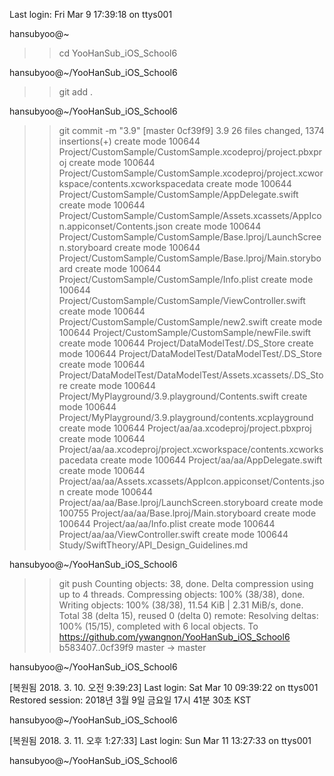Last login: Fri Mar  9 17:39:18 on ttys001

hansubyoo@~
>> cd YooHanSub_iOS_School6

hansubyoo@~/YooHanSub_iOS_School6
>> git add .

hansubyoo@~/YooHanSub_iOS_School6
>> git commit -m "3.9"
[master 0cf39f9] 3.9
 26 files changed, 1374 insertions(+)
 create mode 100644 Project/CustomSample/CustomSample.xcodeproj/project.pbxproj
 create mode 100644 Project/CustomSample/CustomSample.xcodeproj/project.xcworkspace/contents.xcworkspacedata
 create mode 100644 Project/CustomSample/CustomSample/AppDelegate.swift
 create mode 100644 Project/CustomSample/CustomSample/Assets.xcassets/AppIcon.appiconset/Contents.json
 create mode 100644 Project/CustomSample/CustomSample/Base.lproj/LaunchScreen.storyboard
 create mode 100644 Project/CustomSample/CustomSample/Base.lproj/Main.storyboard
 create mode 100644 Project/CustomSample/CustomSample/Info.plist
 create mode 100644 Project/CustomSample/CustomSample/ViewController.swift
 create mode 100644 Project/CustomSample/CustomSample/new2.swift
 create mode 100644 Project/CustomSample/CustomSample/newFile.swift
 create mode 100644 Project/DataModelTest/.DS_Store
 create mode 100644 Project/DataModelTest/DataModelTest/.DS_Store
 create mode 100644 Project/DataModelTest/DataModelTest/Assets.xcassets/.DS_Store
 create mode 100644 Project/MyPlayground/3.9.playground/Contents.swift
 create mode 100644 Project/MyPlayground/3.9.playground/contents.xcplayground
 create mode 100644 Project/aa/aa.xcodeproj/project.pbxproj
 create mode 100644 Project/aa/aa.xcodeproj/project.xcworkspace/contents.xcworkspacedata
 create mode 100644 Project/aa/aa/AppDelegate.swift
 create mode 100644 Project/aa/aa/Assets.xcassets/AppIcon.appiconset/Contents.json
 create mode 100644 Project/aa/aa/Base.lproj/LaunchScreen.storyboard
 create mode 100755 Project/aa/aa/Base.lproj/Main.storyboard
 create mode 100644 Project/aa/aa/Info.plist
 create mode 100644 Project/aa/aa/ViewController.swift
 create mode 100644 Study/SwiftTheory/API_Design_Guidelines.md

hansubyoo@~/YooHanSub_iOS_School6
>> git push
Counting objects: 38, done.
Delta compression using up to 4 threads.
Compressing objects: 100% (38/38), done.
Writing objects: 100% (38/38), 11.54 KiB | 2.31 MiB/s, done.
Total 38 (delta 15), reused 0 (delta 0)
remote: Resolving deltas: 100% (15/15), completed with 6 local objects.
To https://github.com/ywangnon/YooHanSub_iOS_School6
   b583407..0cf39f9  master -> master

hansubyoo@~/YooHanSub_iOS_School6
>> 
  [복원됨 2018. 3. 10. 오전 9:39:23]
Last login: Sat Mar 10 09:39:22 on ttys001
Restored session: 2018년 3월  9일 금요일 17시 41분 30초 KST

hansubyoo@~/YooHanSub_iOS_School6
>> 
  [복원됨 2018. 3. 11. 오후 1:27:33]
Last login: Sun Mar 11 13:27:33 on ttys001

hansubyoo@~/YooHanSub_iOS_School6
>> 
